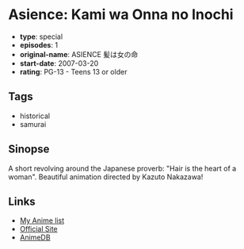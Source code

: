 # Asience: Kami wa Onna no Inochi

-   **type**: special
-   **episodes**: 1
-   **original-name**: ASIENCE 髪は女の命
-   **start-date**: 2007-03-20
-   **rating**: PG-13 - Teens 13 or older

## Tags

-   historical
-   samurai

## Sinopse

A short revolving around the Japanese proverb: "Hair is the heart of a woman". Beautiful animation directed by Kazuto Nakazawa!

## Links

-   [My Anime list](https://myanimelist.net/anime/5168/Asience__Kami_wa_Onna_no_Inochi)
-   [Official Site](http://www.production-ig.co.jp/contents/works_sp/1650_/index.html)
-   [AnimeDB](http://anidb.info/perl-bin/animedb.pl?show=anime&aid=7888)
